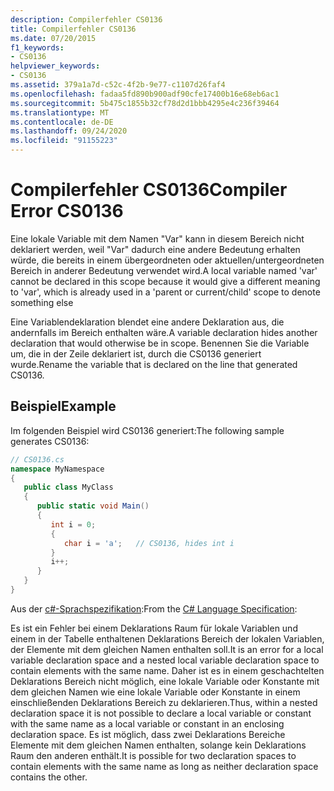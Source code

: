```yaml
---
description: Compilerfehler CS0136
title: Compilerfehler CS0136
ms.date: 07/20/2015
f1_keywords:
- CS0136
helpviewer_keywords:
- CS0136
ms.assetid: 379a1a7d-c52c-4f2b-9e77-c1107d26faf4
ms.openlocfilehash: fadaa5fd890b900adf90cfe17400b16e68eb6ac1
ms.sourcegitcommit: 5b475c1855b32cf78d2d1bbb4295e4c236f39464
ms.translationtype: MT
ms.contentlocale: de-DE
ms.lasthandoff: 09/24/2020
ms.locfileid: "91155223"
---
```

# <a name="compiler-error-cs0136"></a><span data-ttu-id="e5a6e-103">Compilerfehler CS0136</span><span class="sxs-lookup"><span data-stu-id="e5a6e-103">Compiler Error CS0136</span></span>

<span data-ttu-id="e5a6e-104">Eine lokale Variable mit dem Namen "Var" kann in diesem Bereich nicht deklariert werden, weil "Var" dadurch eine andere Bedeutung erhalten würde, die bereits in einem übergeordneten oder aktuellen/untergeordneten Bereich in anderer Bedeutung verwendet wird.</span><span class="sxs-lookup"><span data-stu-id="e5a6e-104">A local variable named 'var' cannot be declared in this scope because it would give a different meaning to 'var', which is already used in a 'parent or current/child' scope to denote something else</span></span>  
  
 <span data-ttu-id="e5a6e-105">Eine Variablendeklaration blendet eine andere Deklaration aus, die andernfalls im Bereich enthalten wäre.</span><span class="sxs-lookup"><span data-stu-id="e5a6e-105">A variable declaration hides another declaration that would otherwise be in scope.</span></span> <span data-ttu-id="e5a6e-106">Benennen Sie die Variable um, die in der Zeile deklariert ist, durch die CS0136 generiert wurde.</span><span class="sxs-lookup"><span data-stu-id="e5a6e-106">Rename the variable that is declared on the line that generated CS0136.</span></span>  
  
## <a name="example"></a><span data-ttu-id="e5a6e-107">Beispiel</span><span class="sxs-lookup"><span data-stu-id="e5a6e-107">Example</span></span>  

 <span data-ttu-id="e5a6e-108">Im folgenden Beispiel wird CS0136 generiert:</span><span class="sxs-lookup"><span data-stu-id="e5a6e-108">The following sample generates CS0136:</span></span>  
  
```csharp
// CS0136.cs  
namespace MyNamespace  
{  
   public class MyClass  
   {  
      public static void Main()  
      {  
         int i = 0;  
         {  
            char i = 'a';   // CS0136, hides int i  
         }  
         i++;  
      }  
   }  
}  
```  
  
<span data-ttu-id="e5a6e-109">Aus der [c#-Sprachspezifikation](~/_csharplang/spec/basic-concepts.md#declarations):</span><span class="sxs-lookup"><span data-stu-id="e5a6e-109">From the [C# Language Specification](~/_csharplang/spec/basic-concepts.md#declarations):</span></span>  
  
<span data-ttu-id="e5a6e-110">Es ist ein Fehler bei einem Deklarations Raum für lokale Variablen und einem in der Tabelle enthaltenen Deklarations Bereich der lokalen Variablen, der Elemente mit dem gleichen Namen enthalten soll.</span><span class="sxs-lookup"><span data-stu-id="e5a6e-110">It is an error for a local variable declaration space and a nested local variable declaration space to contain elements with the same name.</span></span> <span data-ttu-id="e5a6e-111">Daher ist es in einem geschachtelten Deklarations Bereich nicht möglich, eine lokale Variable oder Konstante mit dem gleichen Namen wie eine lokale Variable oder Konstante in einem einschließenden Deklarations Bereich zu deklarieren.</span><span class="sxs-lookup"><span data-stu-id="e5a6e-111">Thus, within a nested declaration space it is not possible to declare a local variable or constant with the same name as a local variable or constant in an enclosing declaration space.</span></span> <span data-ttu-id="e5a6e-112">Es ist möglich, dass zwei Deklarations Bereiche Elemente mit dem gleichen Namen enthalten, solange kein Deklarations Raum den anderen enthält.</span><span class="sxs-lookup"><span data-stu-id="e5a6e-112">It is possible for two declaration spaces to contain elements with the same name as long as neither declaration space contains the other.</span></span>
